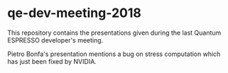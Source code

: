 # qe-dev-meeting-2018
This repository contains the presentations given during the last Quantum ESPRESSO developer's meeting. 

Pietro Bonfa's  presentation mentions a bug on stress computation  which has just been fixed by NVIDIA. 
